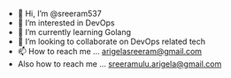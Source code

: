 - 👋 Hi, I’m @sreeram537
- 👀 I’m interested in DevOps
- 🌱 I’m currently learning Golang
- 💞️ I’m looking to collaborate on DevOps related tech
- 📫 How to reach me ... arigelasreeram@gmail.com
- Also how to reach me ... sreeramulu.arigela@gmail.com

<!---
sreeram537/sreeram537 is a ✨ special ✨ repository because its `README.md` (this file) appears on your GitHub profile.
You can click the Preview link to take a look at your changes.
--->
